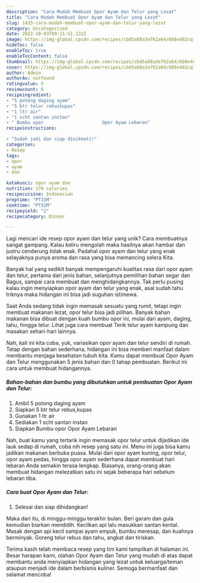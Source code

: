 ```yaml
---
description: "Cara Mudah Membuat Opor Ayam dan Telur yang Lezat"
title: "Cara Mudah Membuat Opor Ayam dan Telur yang Lezat"
slug: 1435-cara-mudah-membuat-opor-ayam-dan-telur-yang-lezat
category: Uncategorized
date: 2022-10-03T09:11:51.132Z
image: https://img-global.cpcdn.com/recipes/cbd5a88a3e762a64/680x482cq70/opor-ayam-dan-telur-foto-resep-utama.jpg
hideToc: false
enableToc: true
enableTocContent: false
thumbnail: https://img-global.cpcdn.com/recipes/cbd5a88a3e762a64/680x482cq70/opor-ayam-dan-telur-foto-resep-utama.jpg
cover: https://img-global.cpcdn.com/recipes/cbd5a88a3e762a64/680x482cq70/opor-ayam-dan-telur-foto-resep-utama.jpg
author: Admin
authorAv: notfound
ratingvalue: 5
reviewcount: 8
recipeingredient:
- "5 potong daging ayam"
- "5 btr telur rebuskupas"
- "1 ltr air"
- "1 scht santan instan"
- " Bumbu opor                      Opor Ayam Lebaran"
recipeinstructions:

- "Sudah jadi dan siap dinikmati!"
categories:
- Resep
tags:
- opor
- ayam
- dan

katakunci: opor ayam dan 
nutrition: 174 calories
recipecuisine: Indonesian
preptime: "PT15M"
cooktime: "PT32M"
recipeyield: "2"
recipecategory: Dinner

---
```





Lagi mencari ide resep opor ayam dan telur yang unik? Cara membuatnya sangat gampang. Kalau keliru mengolah maka hasilnya akan hambar dan justru cenderung tidak enak. Padahal opor ayam dan telur yang enak selayaknya punya aroma dan rasa yang bisa memancing selera Kita.





Banyak hal yang sedikit banyak mempengaruhi kualitas rasa dari opor ayam dan telur, pertama dari jenis bahan, selanjutnya pemilihan bahan segar dan Bagus, sampai cara membuat dan menghidangkannya. Tak perlu pusing kalau ingin menyiapkan opor ayam dan telur yang enak,      asal sudah tahu triknya maka hidangan ini bisa jadi suguhan istimewa.














Saat Anda sedang tidak ingin memasak sesuatu yang rumit, tetapi ingin membuat makanan lezat, opor telur bisa jadi pilihan. Banyak bahan makanan bisa dibuat dengan kuah bumbu opor ini, mulai dari ayam, daging, tahu, hingga telur. Lihat juga cara membuat Terik telur ayam kampung dan masakan sehari-hari lainnya.






Nah, kali ini kita coba, yuk, variasikan opor ayam dan telur sendiri di rumah. Tetap dengan bahan sederhana, hidangan ini bisa memberi manfaat dalam membantu menjaga kesehatan tubuh kita. Kamu dapat membuat Opor Ayam dan Telur menggunakan 5 jenis bahan dan 0 tahap pembuatan. Berikut ini cara untuk membuat hidangannya.

<!--inarticleads1-->

##### Bahan-bahan dan bumbu yang dibutuhkan untuk pembuatan Opor Ayam dan Telur:

1. Ambil 5 potong daging ayam
1. Siapkan 5 btr telur rebus,kupas
1. Gunakan 1 ltr air
1. Sediakan 1 scht santan instan
1. Siapkan  Bumbu opor                      Opor Ayam Lebaran


Nah, buat kamu yang tertarik ingin memasak opor telur untuk dijadikan ide lauk sedap di rumah, coba nih resep yang satu ini. Menu ini juga bisa kamu jadikan makanan berbuka puasa. Mulai dari opor ayam kuning, opor telur, opor ayam pedas, hingga opor ayam sederhana dapat membuat hari lebaran Anda semakin terasa lengkap. Biasanya, orang-orang akan membuat hidangan melezatkan satu ini sejak beberapa hari sebelum lebaran tiba. 

<!--inarticleads2-->

##### Cara buat Opor Ayam dan Telur:


1. Selesai dan siap dihidangkan!

Maka dari itu, di minggu-minggu terakhir bulan. Beri garam dan gula kemudian biarkan mendidih. Kecilkan api lalu masukkan santan kental. Masak dengan api kecil sampai ayam empuk, bumbu meresap, dan kuahnya berminyak. Goreng telur rebus dan tahu, angkat dan tiriskan. 

Terima kasih telah membaca resep yang tim kami tampilkan di halaman ini. Besar harapan kami, olahan Opor Ayam dan Telur yang mudah di atas dapat membantu anda menyiapkan hidangan yang lezat untuk keluarga/teman ataupun menjadi ide dalam berbisnis kuliner. Semoga bermanfaat dan selamat mencoba!
